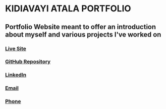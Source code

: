 # KIDIAVAYI ATALA PORTFOLIO
## Portfolio Website meant to offer an introduction about myself and various projects I've worked on
### [Live Site](https://kidiavayi.github.io/Portfolio/)
### [GitHub Repository]()
### [LinkedIn](https://www.linkedin.com/in/kidiavayi-atala-7b3b3a1b3/)
### [Email](mailto:atalakidi@gmail.com)
### [Phone](tel:+254769235063)
